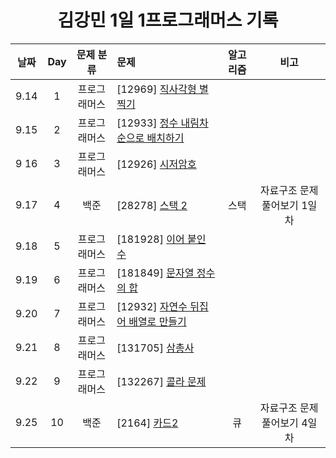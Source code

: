 <div align="center">
  
# 김강민 1일 1프로그래머스 기록

| 날짜 | Day |  문제 분류   | 문제                                                   | 알고리즘 |             비고             |
| :--: | :-: | :----------: | :----------------------------------------------------- | :------: | :--------------------------: |
| 9.14 |  1  | 프로그래머스 | [12969] [직사각형 별찍기](./Week_03/0914/)             |          |                              |
| 9.15 |  2  | 프로그래머스 | [12933] [정수 내림차순으로 배치하기](./Week_03/0915/)  |          |                              |
| 9 16 |  3  | 프로그래머스 | [12926] [시저암호](./Week_03/0916/)                    |          |                              |
| 9.17 |  4  |     백준     | [28278] [스택 2](./Week_03/0917/)                      |   스택   | 자료구조 문제 풀어보기 1일차 |
| 9.18 |  5  | 프로그래머스 | [181928] [이어 붙인 수](./Week_04/0918/)               |          |
| 9.19 |  6  | 프로그래머스 | [181849] [문자열 정수의 합](./Week_04/0919/)           |          |                              |
| 9.20 |  7  | 프로그래머스 | [12932] [자연수 뒤집어 배열로 만들기](./Week_04/0920/) |          |                              |
| 9.21 |  8  | 프로그래머스 | [131705] [삼총사](./Week_04/0921/)                     |          |                              |
| 9.22 |  9  | 프로그래머스 | [132267] [콜라 문제](./Week_04/0922/)                  |          |                              |
| 9.25 | 10  |     백준     | [2164] [카드2](./Week_05/0925/)                        |    큐    | 자료구조 문제 풀어보기 4일차 |

</div>
